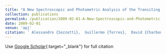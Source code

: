 ```yaml
---
title: "A New Spectroscopic and Photometric Analysis of the Transiting Planet Systems TrES-3 and TrES-4"
collection: publications
permalink: /publication/2009-02-01-A-New-Spectroscopic-and-Photometric-Analysis-of-the-Transiting-Planet-Systems-TrES-3-and-TrES-4
date: 2009-02-01
venue: 'apj'
citation: ' Alessandro {Sozzetti},  Guillermo {Torres},  David {Charbonneau},  Joshua {Winn},  Sylvain {Korzennik},  Matthew {Holman},  David {Latham},  John {Laird},  Jos{\&apos;e} {Fernandez},  Francis {O&apos;Donovan},  Georgi {Mandushev},  Edward {Dunham},  Mark {Everett},  Gilbert {Esquerdo},  Markus {Rabus},  Juan {Belmonte},  Hans {Deeg},  Timothy {Brown},  M{\&apos;a}rton {Hidas},  Nairn {Baliber}, &quot;A New Spectroscopic and Photometric Analysis of the Transiting Planet Systems TrES-3 and TrES-4.&quot; apj, 2009.'
---
```

Use [Google Scholar](https://scholar.google.com/scholar?q=A+New+Spectroscopic+and+Photometric+Analysis+of+the+Transiting+Planet+Systems+TrES+3+and+TrES+4){:target="_blank"} for full citation